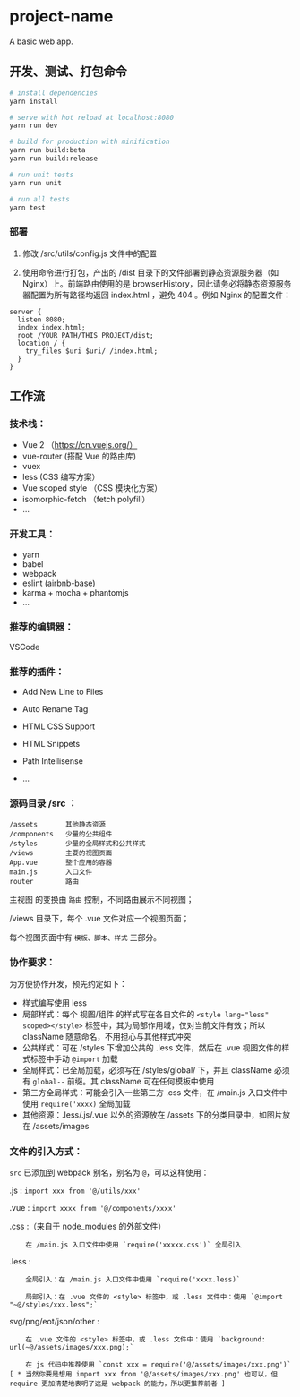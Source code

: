 # project-name

A basic web app.

## 开发、测试、打包命令

``` bash
# install dependencies
yarn install

# serve with hot reload at localhost:8080
yarn run dev

# build for production with minification
yarn run build:beta
yarn run build:release

# run unit tests
yarn run unit

# run all tests
yarn test
```

### 部署

1. 修改 /src/utils/config.js 文件中的配置

2. 使用命令进行打包，产出的 /dist 目录下的文件部署到静态资源服务器（如 Nginx）上。前端路由使用的是 browserHistory，因此请务必将静态资源服务器配置为所有路径均返回 index.html ，避免 404 。例如 Nginx 的配置文件：

```
server {
  listen 8080;
  index index.html;
  root /YOUR_PATH/THIS_PROJECT/dist;
  location / {
    try_files $uri $uri/ /index.html;
  }
}
```

## 工作流

### 技术栈：

+ Vue 2 （https://cn.vuejs.org/）
+ vue-router (搭配 Vue 的路由库)
+ vuex
+ less (CSS 编写方案）
+ Vue scoped style （CSS 模块化方案）
+ isomorphic-fetch （fetch polyfill）
+ ...

### 开发工具：

+ yarn
+ babel
+ webpack
+ eslint (airbnb-base)
+ karma + mocha + phantomjs
+ ...

### 推荐的编辑器：

VSCode

### 推荐的插件：

+ Add New Line to Files

+ Auto Rename Tag

+ HTML CSS Support

+ HTML Snippets

+ Path Intellisense

+ ...

### 源码目录 /src ：

```
/assets       其他静态资源
/components   少量的公共组件
/styles       少量的全局样式和公共样式
/views        主要的视图页面
App.vue       整个应用的容器
main.js       入口文件
router        路由
```

主视图 的变换由 `路由` 控制，不同路由展示不同视图；

/views 目录下，每个 .vue 文件对应一个视图页面；

每个视图页面中有 `模板、脚本、样式` 三部分。

### 协作要求：

为方便协作开发，预先约定如下：

+ 样式编写使用 less
+ 局部样式：每个 视图/组件 的样式写在各自文件的 `<style lang="less" scoped></style>` 标签中，其为局部作用域，仅对当前文件有效；所以 className 随意命名，不用担心与其他样式冲突
+ 公共样式：可在 /styles 下增加公共的 .less 文件，然后在 .vue 视图文件的样式标签中手动 `@import` 加载
+ 全局样式：已全局加载，必须写在 /styles/global/ 下，并且 className 必须有 `global--` 前缀。其 className 可在任何模板中使用
+ 第三方全局样式：可能会引入一些第三方 .css 文件，在 /main.js 入口文件中使用 `require('xxxx)` 全局加载
+ 其他资源：.less/.js/.vue 以外的资源放在 /assets 下的分类目录中，如图片放在 /assets/images

### 文件的引入方式：

`src` 已添加到 webpack 别名，别名为 `@`，可以这样使用：

.js : `import xxx from '@/utils/xxx'`

.vue : `import xxxx from '@/components/xxxx'`

.css :（来自于 node_modules 的外部文件）

        在 /main.js 入口文件中使用 `require('xxxxx.css')` 全局引入

.less :

        全局引入：在 /main.js 入口文件中使用 `require('xxxx.less)`

        局部引入：在 .vue 文件的 <style> 标签中，或 .less 文件中：使用 `@import "~@/styles/xxx.less";`

svg/png/eot/json/other :

        在 .vue 文件的 <style> 标签中，或 .less 文件中：使用 `background: url(~@/assets/images/xxx.png);`

        在 js 代码中推荐使用 `const xxx = require('@/assets/images/xxx.png')` [ * 当然你要是想用 import xxx from '@/assets/images/xxx.png' 也可以，但 require 更加清楚地表明了这是 webpack 的能力，所以更推荐前者 ]

